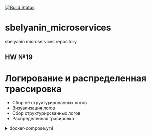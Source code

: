 [![Build Status](https://travis-ci.com/Otus-DevOps-2018-11/sbelyanin_microservices.svg?branch=master)](https://travis-ci.com/Otus-DevOps-2018-11/sbelyanin_microservices)
# sbelyanin_microservices
sbelyanin microservices repository

## HW №19

# Логирование и распределенная трассировка

 - Сбор не структурированных логов
 - Визуализация логов
 - Сбор структурированных логов
 - Распределенная трасировка

<details><summary>docker-compose.yml</summary><p>

```bash


```
</p></details>
